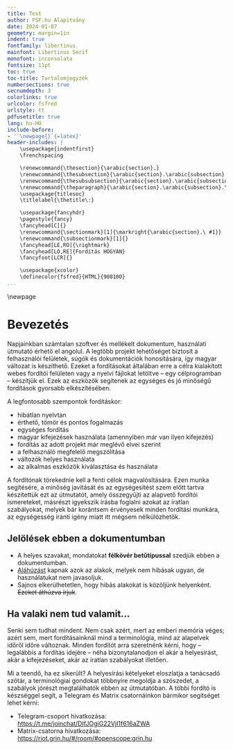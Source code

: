 ```yaml
---
title: Test
author: FSF.hu Alapítvány
date: 2024-01-07
geometry: margin=1in
indent: true
fontfamily: libertinus
mainfont: Libertinus Serif
monofont: inconsolata
fontsize: 11pt
toc: true
toc-title: Tartalomjegyzék
numbersections: true
secnumdepth: 3
colorlinks: true
urlcolor: fsfred
urlstyle: tt
pdfusetitle: true
lang: hu-HU
include-before:
- '`\newpage{}`{=latex}'
header-includes: |
    \usepackage{indentfirst}
    \frenchspacing

    \renewcommand{\thesection}{\arabic{section}.}
    \renewcommand{\thesubsection}{\arabic{section}.\arabic{subsection}.}
    \renewcommand{\thesubsubsection}{\arabic{section}.\arabic{subsection}.\arabic{subsubsection}.}
    \renewcommand{\theparagraph}{\arabic{section}.\arabic{subsection}.\arabic{subsubsection}.\arabic{paragraph}.}
    \usepackage{titlesec}
    \titlelabel{\thetitle\:}

    \usepackage{fancyhdr}
    \pagestyle{fancy}
    \fancyhead[C]{}
    \renewcommand{\sectionmark}[1]{\markright{\arabic{section}.\ #1}}
    \renewcommand{\subsectionmark}[1]{}
    \fancyhead[LE,RO]{\rightmark}
    \fancyhead[LO,RE]{Fordítás HOGYAN}
    \fancyfoot[LCR]{}

    \usepackage{xcolor}
    \definecolor{fsfred}{HTML}{900100}
...
```

\newpage 

# Bevezetés

Napjainkban számtalan szoftver és mellékelt dokumentum, használati útmutató érhető el angolul. A legtöbb projekt lehetőséget biztosít a felhasználói felületek, súgók és dokumentációk honosítására, így magyar változat is készíthető. Ezeket a fordításokat általában erre a célra kialakított webes fordítói felületen vagy a nyelvi fájlokat letöltve – egy célprogramban – készítjük el. Ezek az eszközök segítenek az egységes és jó minőségű fordítások gyorsabb elkészítésében.

A legfontosabb szempontok fordításkor:

 - hibátlan nyelvtan
 - érthető, tömör és pontos fogalmazás
 - egységes fordítás
 - magyar kifejezések használata (amennyiben már van ilyen kifejezés)
 - fordítás az adott projekt már meglévő elvei szerint
 - a felhasználó megfelelő megszólítása
 - változók helyes használata
 - az alkalmas eszközök kiválasztása és használata

A fordítónak törekednie kell a fenti célok magvalósítására. Ezen munka segítésére, a minőség javítását és az egységesítést szem előtt tartva készítettük ezt az útmutatót, amely összegyűjti az alapvető fordítói ismereteket, másrészt igyekszik írásba foglalni azokat az íratlan szabályokat, melyek bár korántsem érvényesek minden fordítási munkára, az egységesség iránti igény miatt itt mégsem nélkülözhetők.

## Jelölések ebben a dokumentumban

 - A helyes szavakat, mondatokat **félkövér betűtípussal** szedjük ebben a dokumentumban.
 - <u>Aláhúzást</u> kapnak azok az alakok, melyek nem hibásak ugyan, de használatukat nem javasoljuk.
 - Sajnos elkerülhetetlen, hogy hibás alakokat is közöljünk helyenként. ~~Ezeket áthúzva írjuk~~.

## Ha valaki nem tud valamit…

Senki sem tudhat mindent. Nem csak azért, mert az emberi memória véges; azért sem, mert fordításainknál mind a terminológia, mind az alapelvek időről időre változnak. Minden fordítót arra szeretnénk kérni, hogy – legalábbis a fordítás idejére – néha bizonytalanodjon el akár a helyesírást, akár a kifejezéseket, akár az íratlan szabályokat illetően.

Mi a teendő, ha ez sikerült? A helyesírási kételyeket eloszlatja a tanácsadó szótár, a terminológiai gondokat többnyire megoldja a szószedet, a szabályok jórészt megtalálhatók ebben az útmutatóban. A többi fordító is készséggel segít, a Telegram és Matrix csatornáinkon bármikor segítséget lehet kérni:

 - Telegram-csoport hivatkozása: <https://t.me/joinchat/DIfJOgiG22VjI1f616aZWA>
 - Matrix-csatorna hivatkozása: <https://riot.grin.hu/#/room/#openscope:grin.hu>

